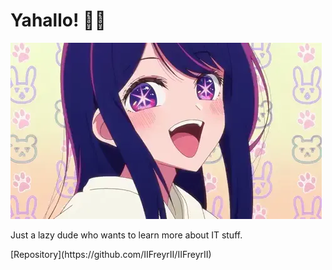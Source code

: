 # Yahallo! 👋🏼
<picture align="center">
 <img alt="Wave" src="Ai.webp">
</picture>

<p>Just a lazy dude who wants to learn more about IT stuff. </p>
[Repository](https://github.com/IIFreyrII/IIFreyrII)

<!--
**IIFreyrII/IIFreyrII** is a ✨ _special_ ✨ repository because its `README.md` (this file) appears on your GitHub profile.

Here are some ideas to get you started:

- 🔭 I’m currently working on ...
- 🌱 I’m currently learning ...
- 👯 I’m looking to collaborate on ...
- 🤔 I’m looking for help with ...
- 💬 Ask me about ...
- 📫 How to reach me: ...
- 😄 Pronouns: ...
- ⚡ Fun fact: ...
-->
